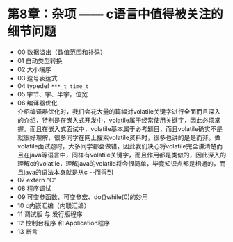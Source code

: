# 第8章：杂项 —— c语言中值得被关注的细节问题	

+ 00 数据溢出（数值范围和补码）
+ 01 自动类型转换
+ 02 大小端序
+ 03 逗号表达式
+ 04 typedef	`***_t time_t`
+ 05 字节、字、半字，位宽
+ 06 编译器优化  
  介绍编译器优化时，我们会花大量的篇幅对volatile关键字进行全面而且深入的介绍，特别是在嵌入式开发中，volatile属于经常使用关键字，因此必须掌握。而且在嵌入式面试中，volatile基本属于必考题目，而且volatile确实不是就很好理解，很多同学在网上搜索volatile资料时，很多也讲的是是而非。做volatile面试题时，大多同学都会做错，因此我们决心将volatile完全讲清楚而且在java等语言中，同样有volatile关键字，而且作用都是类似的，因此深入的理解c的volatile，理解java的volatile将会很简单，毕竟知识点都是相通的，而且java的语法本身就是从c --而得到  
+ 07 extern "C"
+ 08 程序调试
+ 09 可变参函数、可变参宏、do{}while(0)的妙用
+ 10 c内嵌汇编（内联汇编）
+ 11 调试版 与 发行版程序
+ 12 控制台程序 和 Application程序
+ 13 断言
